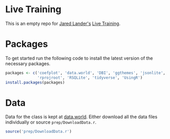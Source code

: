 <!-- README.md is generated from README.Rmd. Please edit that file -->
Live Training
=============

This is an empty repo for [Jared Lander's](https://www.jaredlander.com) [Live Training](https://www.safaribooksonline.com/live-training/courses/beginning-r-programming/0636920140665/).

Packages
========

To get started run the following code to install the latest version of the necessary packages.

``` r
packages <- c('coefplot', 'data.world', 'DBI', 'ggthemes', 'jsonlite', 
              'rprojroot', 'RSQLite', 'tidyverse', 'UsingR')
install.packages(packages)
```

Data
====

Data for the class is kept at [data.world](https://data.world/landeranalytics/training). Either download all the data files individually or source `prep/DownloadData.r`.

``` r
source('prep/DownloadData.r')
```

